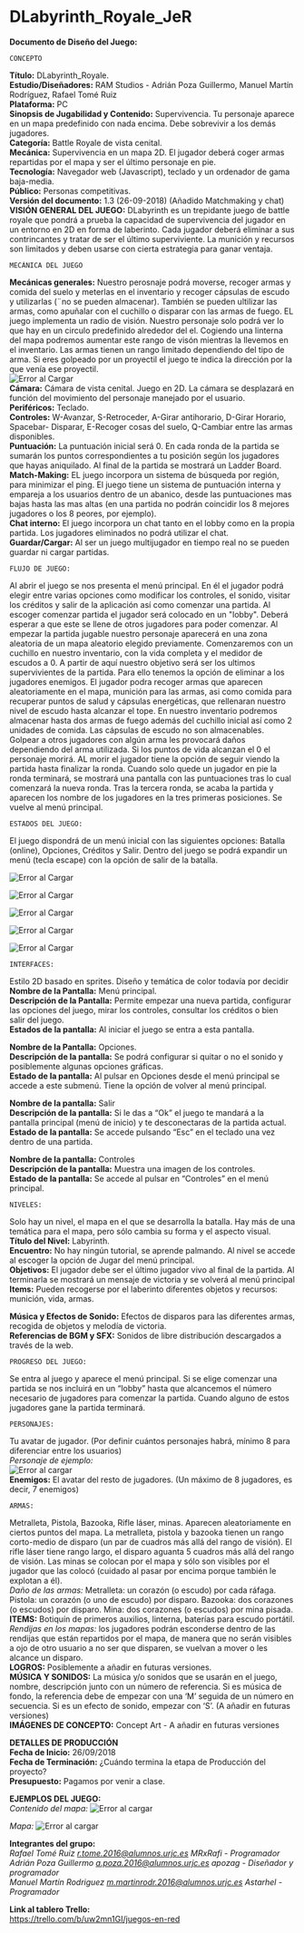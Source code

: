 # DLabyrinth_Royale_JeR
**Documento de Diseño del Juego:**
~~~
CONCEPTO  
~~~
**Título:** DLabyrinth_Royale.  
**Estudio/Diseñadores:**  RAM Studios - Adrián Poza Guillermo, Manuel Martín Rodríguez, Rafael Tomé Ruiz  
**Plataforma:** PC  
**Sinopsis de Jugabilidad y Contenido:** Supervivencia. Tu personaje aparece en un mapa predefinido con nada encima. Debe sobrevivir a los demás jugadores.  
**Categoría:** Battle Royale de vista cenital.  
**Mecánica:** Supervivencia en un mapa 2D. El jugador deberá coger armas repartidas por el mapa y ser el último personaje en pie.  
**Tecnología:** Navegador web (Javascript), teclado y un ordenador de gama baja-media.  
**Público:** Personas competitivas.  
**Versión del documento:** 1.3 (26-09-2018) (Añadido Matchmaking y chat)  
**VISIÓN GENERAL DEL JUEGO:** DLabyrinth es un trepidante juego de battle royale que pondrá a prueba la capacidad de supervivencia del jugador en un entorno en 2D en forma de laberinto. Cada jugador deberá eliminar a sus contrincantes y tratar de ser el último superviviente. La munición y recursos son limitados y deben usarse con cierta estrategia para ganar ventaja.  
  
 ~~~
MECÁNICA DEL JUEGO  
~~~
**Mecánicas generales:** Nuestro perosnaje podrá moverse, recoger armas y comida del suelo y meterlas en el inventario y recoger cápsulas de escudo y utilizarlas (¨no se pueden almacenar). También se pueden ultilizar las armas, como apuñalar con el cuchillo o disparar con las armas de fuego.
EL juego implementa un radio de visión. Nuestro personaje solo podrá ver lo que hay en un circulo predefinido alrededor del el.
Cogiendo una linterna del mapa podremos aumentar este rango de visón mientras la llevemos en el inventario.
Las armas tienen un rango limitado dependiendo del tipo de arma.
Si eres golpeado por un proyectil el juego te indica la dirección por la que venía ese proyectil.  
![Error al Cargar](/Assests/diagrama_juego.png)  
**Cámara:** Cámara de vista cenital. Juego en 2D. La cámara se desplazará en función del movimiento del personaje manejado por el usuario.  
**Periféricos:** Teclado.  
**Controles:** W-Avanzar, S-Retroceder, A-Girar antihorario, D-Girar Horario, Spacebar- Disparar, E-Recoger cosas del suelo, Q-Cambiar entre las armas disponibles.  
**Puntuación:** La puntuación inicial será 0. En cada ronda de la partida se sumarán los puntos correspondientes a tu posición según los jugadores que hayas aniquilado. Al final de la partida se mostrará un Ladder Board. 
**Match-Making:** EL juego incorpora un sistema de búsqueda por región, para minimizar el ping. El juego tiene un sistema de puntuación interna y empareja a los usuarios dentro de un abanico, desde las puntuaciones mas bajas hasta las mas altas (en una partida no podrán coincidir los 8 mejores jugadores o los 8 peores, por ejemplo).  
**Chat interno:** El juego incorpora un chat tanto en el lobby como en la propia partida. Los jugadores eliminados no podrá utilizar el chat.  
**Guardar/Cargar:** Al ser un juego multijugador en tiempo real no se pueden guardar ni cargar partidas.
  
~~~
FLUJO DE JUEGO:  
~~~
Al abrir el juego se nos presenta el menú principal. En él el jugador podrá elegir entre varias opciones como modificar los controles, el sonido, visitar los créditos y salir de la aplicación así como comenzar una partida.
Al escoger comenzar partida el jugador será colocado en un "lobby". Deberá esperar a que este se llene de otros jugadores para poder comenzar.
Al empezar la partida jugable nuestro personaje aparecerá en una zona aleatoria de un mapa aleatorio elegido previamente. Comenzaremos con un cuchillo en nuestro inventario, con la vida completa y el medidor de escudos a 0. A partir de aquí nuestro objetivo será ser los ultimos supervivientes de la partida. Para ello tenemos la opción de eliminar a los jugadores enemigos. 
El jugador podra recoger armas que aparecen aleatoriamente en el mapa, munición para las armas, asi como comida para recuperar puntos de salud y cápsulas energéticas, que rellenaran nuestro nivel de escudo hasta alcanzar el tope. En nuestro inventario podremos almacenar hasta dos armas de fuego además del cuchillo inicial así como 2 unidades de comida. Las cápsulas de escudo no son almacenables.
Golpear a otros jugadores con algún arma les provocará daños dependiendo del arma utilizada. Si los puntos de vida alcanzan el 0 el personaje morirá. AL morir el jugador tiene la opción de seguir viendo la partida hasta finalizar la ronda.
Cuando solo quede un jugador en pie la ronda terminará, se mostrará una pantalla con las puntuaciones tras lo cual comenzará la nueva ronda. Tras la tercera ronda, se acaba la partida y aparecen los nombre de los jugadores en la tres primeras posiciones. Se vuelve al menú principal.

~~~
ESTADOS DEL JUEGO:
~~~
El juego dispondrá de un menú inicial con las siguientes opciones: Batalla (online), Opciones, Créditos y Salir. Dentro del juego se podrá expandir un menú (tecla escape) con la opción de salir de la batalla.  

![Error al Cargar](/Assests/Untitled_Diagram.png)  

![Error al Cargar](/Assests/menu_principal(2).png)  

![Error al Cargar](/Assests/opciones.png)  

![Error al Cargar](/Assests/menu_pausa.png)  

![Error al Cargar](/Assests/final_ronda.png)  

~~~
INTERFACES:
~~~
Estilo 2D basado en sprites. Diseño y temática de color todavía por decidir  
**Nombre de la Pantalla:** Menú principal.  
**Descripción de la Pantalla:** Permite empezar una nueva partida, configurar las opciones del juego, mirar los controles, consultar los créditos o bien salir del juego.  
**Estados de la pantalla:** Al iniciar el juego se entra a esta pantalla.  
  
**Nombre de la Pantalla:** Opciones.  
**Descripción de la pantalla:** Se podrá configurar si quitar o no el sonido y posiblemente algunas opciones gráficas.  
**Estado de la pantalla:** Al pulsar en Opciones desde el menú principal se accede a este submenú. Tiene la opción de volver al menú principal.  
  
**Nombre de la pantalla:** Salir  
**Descripción de la pantalla:** Si le das a “Ok” el juego te mandará a la pantalla principal (menú de inicio) y te desconectaras de la partida actual.  
**Estado de la pantalla:** Se accede pulsando “Esc” en el teclado una vez dentro de una partida.  
  
**Nombre de la pantalla:** Controles  
**Descripción de la pantalla:** Muestra una imagen de los controles.  
**Estado de la pantalla:** Se accede al pulsar en “Controles” en el menú principal.  
  
~~~
NIVELES:
~~~
Solo hay un nivel, el mapa en el que se desarrolla la batalla. Hay más de una temática para el mapa, pero sólo cambia su forma y el aspecto visual.  
**Título del Nivel:** Labyrinth.  
**Encuentro:** No hay ningún tutorial, se aprende palmando. Al nivel se accede al escoger la opción de Jugar del menú principal.  
**Objetivos:** El jugador debe ser el último jugador vivo al final de la partida. Al terminarla se mostrará un mensaje de victoria y se volverá al menú principal  
**Items:** Pueden recogerse por el laberinto diferentes objetos y recursos: munición, vida, armas.  
  
**Música y Efectos de Sonido:** Efectos de disparos para las diferentes armas, recogida de objetos y melodía de victoria.  
**Referencias de BGM y SFX:** Sonidos de libre distribución descargados a través de la web.  
  
~~~
PROGRESO DEL JUEGO:
~~~
Se entra al juego y aparece el menú principal. Si se elige comenzar una partida se nos incluirá en un “lobby” hasta que alcancemos el número necesario de jugadores para comenzar la partida. Cuando alguno de estos jugadores gane la partida terminará.  

~~~
PERSONAJES:
~~~
Tu avatar de jugador. (Por definir cuántos personajes habrá, mínimo 8 para diferenciar entre los usuarios)  
*Personaje de ejemplo:*  
![Error al cargar](/Assests/personajes/esqueleto_con_corbata_recortado.png)  
**Enemigos:** El avatar del resto de jugadores. (Un máximo de 8 jugadores, es decir, 7 enemigos)  
~~~
ARMAS:
~~~
Metralleta, Pistola, Bazooka, Rifle láser, minas. Aparecen aleatoriamente en ciertos puntos del mapa. La metralleta, pistola y bazooka tienen un rango corto-medio de disparo (un par de cuadros más allá del rango de visión). El rifle láser tiene rango largo, el disparo aguanta 5 cuadros más allá del rango de visión. Las minas se colocan por el mapa y sólo son visibles por el jugador que las colocó (cuidado al pasar por encima porque también le explotan a él).  
  *Daño de las armas:* Metralleta: un corazón (o escudo) por cada ráfaga. Pistola: un corazón (o uno de escudo) por disparo. Bazooka: dos corazones (o escudos) por disparo. Mina: dos corazones (o escudos) por mina pisada.  
**ITEMS:** Botiquín de primeros auxilios, linterna, baterías para escudo portátil.  
  *Rendijas en los mapas:* los jugadores podrán esconderse dentro de las rendijas que están repartidos por el mapa, de manera que no serán visibles a ojo de otro usuario a no ser que disparen, se vuelvan a mover o les alcance un disparo.  
**LOGROS:** Posiblemente a añadir en futuras versiones.  
**MÚSICA Y SONIDOS:** La música y/o sonidos que se usarán en el juego, nombre, descripción junto con un número de referencia. Si es música de fondo, la referencia debe de empezar con una ‘M’ seguida de un número en secuencia. Si es un efecto de sonido, empezar con ‘S’. (A añadir en futuras versiones)  
**IMÁGENES DE CONCEPTO:** Concept Art - A añadir en futuras versiones  
  
**DETALLES DE PRODUCCIÓN**  
**Fecha de Inicio:** 26/09/2018  
**Fecha de Terminación:** ¿Cuándo termina la etapa de Producción del proyecto?  
**Presupuesto:** Pagamos por venir a clase.  

**EJEMPLOS DEL JUEGO:**  
*Contenido del mapa:*
![Error al cargar](/Assests/tiles3.png)

*Mapa:*
![Error al cargar](/Assests/underdwell-level-1.png)


**Integrantes del grupo:**  
*Rafael Tomé Ruiz   r.tome.2016@alumnos.urjc.es   MRxRafi - Programador  
Adrián Poza Guillermo   a.poza.2016@alumnos.urjc.es    apozag - Diseñador y programador  
Manuel Martín Rodriguez   m.martinrodr.2016@alumnos.urjc.es    Astarhel - Programador*  
  
**Link al tablero Trello:**  
https://trello.com/b/uw2mn1GI/juegos-en-red

